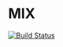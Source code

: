 # MIX

[![Build Status](https://ci.appveyor.com/api/projects/status/github/grishavanika/mix?svg=true)](https://ci.appveyor.com/project/grishavanika/mix)



